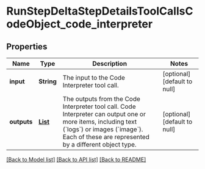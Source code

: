 # RunStepDeltaStepDetailsToolCallsCodeObject_code_interpreter
## Properties

| Name | Type | Description | Notes |
|------------ | ------------- | ------------- | -------------|
| **input** | **String** | The input to the Code Interpreter tool call. | [optional] [default to null] |
| **outputs** | [**List**](RunStepDeltaStepDetailsToolCallsCodeObject_code_interpreter_outputs_inner.md) | The outputs from the Code Interpreter tool call. Code Interpreter can output one or more items, including text (&#x60;logs&#x60;) or images (&#x60;image&#x60;). Each of these are represented by a different object type. | [optional] [default to null] |

[[Back to Model list]](../README.md#documentation-for-models) [[Back to API list]](../README.md#documentation-for-api-endpoints) [[Back to README]](../README.md)

